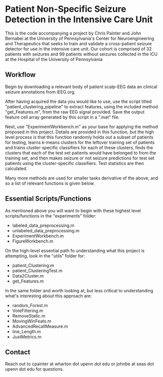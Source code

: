 # Patient Non-Specific Seizure Detection in the Intensive Care Unit

This is the code accompanying a project by Chris Painter and John Bernabei at the University of Pennsylvania's Center for Neuroengineering and Therapeutics that seeks to train and validate a cross-patient seizure detector for use in the intensive care unit. Our cohort is comprised of 32 patients with seizures and 99 patients without seizures collected in the ICU at the Hospital of the University of Pennsylvania

## Workflow

Begin by downloading a relevant body of patient scalp-EEG data an clinical seizure annotations from iEEG.org. 

After having acquired the data you would like to use, use the script titled "patient_clustering_pipeline" to extract features, using the included method "get_Features.m", from the raw EEG signal provided. Save the output feature cell array generated by this script in a ".mat" file.

Next, use "ExperimentWorkbench.m" as your base for applying the method proposed in this project. Details are provided in this function, but the high level process is that this function randomly holds out a subset of patients for testing, learns k-means clusters for the leftover training set of patients and trains cluster-specific classifiers for each of these clusters, finds the clusters that each of the test set patients would have belonged to from the training set, and then makes seizure or not seizure predictions for test set patients using the cluster-specific classifiers. Test statistics are then calculated.

Many more methods are used for smaller tasks derivative of the above, and so a list of relevant functions is given below.

## Essential Scripts/Functions

As mentioned above you will want to begin with these highest level scripts/functions in the "experiments" folder: 
- labeled_data_preprocessing.m
- unlabeled_data_preprocessing.m
- ExperimentWorkbench.m
- FigureWorkbench.m

On the high-level essential path fo understanding what this project is attempting, look in the "utils" folder for:
- patient_Clustering.m
- patient_ClusteringTest.m
- Data2Cluster.m
- get_Features.m

In the same folder and worth looking at, but less critical to understanding what's interesting about this approach are:
- random_Forest.m
- VoteFiltering.m
- RemoveStatic.m
- MovingWinFeats.m
- AdvancedRecallMeasure.m
- line_Length.m
- JustMetrics.m


## Contact

Reach out to cpainter at wharton dot upenn dot edu or johnbe at seas dot upenn dot edu for questions.
